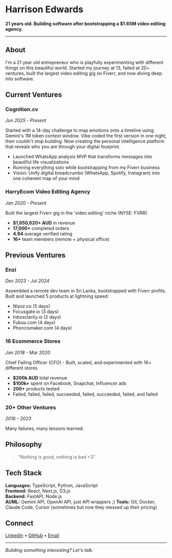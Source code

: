# Harrison Edwards

**21 years old. Building software after bootstrapping a $1.65M video editing agency.**

---

## About

I'm a 21 year old entrepreneur who is playfully experimenting with different things on this beautiful world. Started my journey at 13, failed at 20+ ventures, built the largest video editing gig on Fiverr, and now diving deep into software.

## Current Ventures

### Cognition.cv
*Jun 2025 - Present*

Started with a 14-day challenge to map emotions onto a timeline using Gemini's 1M token context window. Vibe coded the first version in one night, then couldn't stop building. Now creating the personal intelligence platform that reveals who you are through your digital footprint.

- Launched WhatsApp analysis MVP that transforms messages into beautiful life visualizations
- Running everything solo while bootstrapping from my Fiverr business
- Vision: Unify digital breadcrumbs (WhatsApp, Spotify, Instagram) into one coherent map of your mind

### HarryEcom Video Editing Agency  
*Jan 2020 - Present*

Built the largest Fiverr gig in the 'video editing' niche (NYSE: FVRR)
- **$1,650,620+ AUD** in revenue
- **17,000+** completed orders
- **4.94** average verified rating
- **16+** team members (remote + physical office)

## Previous Ventures

### Enzi
*Dec 2023 - Jul 2024*

Assembled a remote dev team in Sri Lanka, bootstrapped with Fiverr profits. Built and launched 5 products at lightning speed:
- Niyoz.co (5 days)
- Focusgate.io (3 days)
- Inboxclarity.io (2 days)
- Fubuu.com (4 days)
- Phoncismaker.com (4 days)

### 16 Ecommerce Stores
*Jan 2018 - Mar 2020*

Chief Failing Officer (CFO) - Built, scaled, and experimented with 16+ different stores
- **$200k AUD** total revenue
- **$100k+** spent on Facebook, Snapchat, Influencer ads
- **200+** products tested
- Failed, failed, failed, succeeded, failed, succeeded, failed, and failed

### 20+ Other Ventures
*2016 - 2023*

Many failures, many lessons learned.

## Philosophy

> "Nothing is good, nothing is bad <3"

## Tech Stack

**Languages:** TypeScript, Python, JavaScript  
**Frontend:** React, Next.js, D3.js  
**Backend:** FastAPI, Node.js  
**AI/ML:** Gemini API, OpenAI API, just API wrappers ;) 
**Tools:** Git, Docker, Claude Code, Cursor (sometimes but now they messed up their pricing) 

## Connect

[LinkedIn](https://linkedin.com/in/harrison-edwards) • [GitHub](https://github.com/harrythentrepreneur) • [Email](mailto:your.email@example.com)

---

*Building something interesting? Let's talk.*
